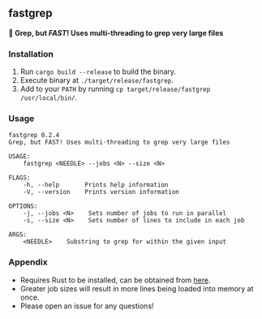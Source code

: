 ## fastgrep

**:rocket: Grep, but _FAST_! Uses multi-threading to grep very large files**


### Installation

1. Run `cargo build --release` to build the binary.
2. Execute binary at `./target/release/fastgrep`.
3. Add to your `PATH` by running `cp target/release/fastgrep /usr/local/bin/`.


### Usage

```
fastgrep 0.2.4
Grep, but FAST! Uses multi-threading to grep very large files

USAGE:
    fastgrep <NEEDLE> --jobs <N> --size <N>

FLAGS:
    -h, --help       Prints help information
    -V, --version    Prints version information

OPTIONS:
    -j, --jobs <N>    Sets number of jobs to run in parallel
    -s, --size <N>    Sets number of lines to include in each job

ARGS:
    <NEEDLE>    Substring to grep for within the given input
```


### Appendix

- Requires Rust to be installed, can be obtained from [here](https://www.rust-lang.org/).
- Greater job sizes will result in more lines being loaded into memory at once.
- Please open an issue for any questions!
